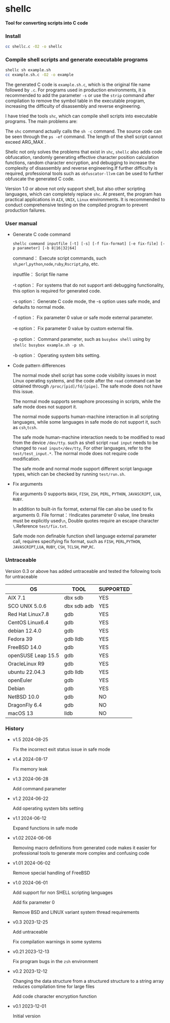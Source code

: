 # shellc
**Tool for converting scripts into C code**
### Install
```bash
cc shellc.c -O2 -o shellc
```
### Compile shell scripts and generate executable programs
```bash
shellc sh example.sh
cc example.sh.c -O2 -o example
```
The generated C code is ```example.sh.c```, which is the original file name followed by ```.c```.
For programs used in production environments, it is recommended to add the parameter ```-s``` or use the ```strip``` command after compilation to remove the symbol table in the executable program, increasing the difficulty of disassembly and reverse engineering.

I have tried the tools ```shc```, which can compile shell scripts into executable programs.  The main problems are:

The ```shc``` command actually calls the ```sh -c``` command.  The source code can be seen through the ```ps -ef``` command. The length of the shell script cannot exceed ARG_MAX .

Shellc not only solves the problems that exist in ```shc```, ```shellc```  also adds code obfuscation, randomly generating effective character position calculation functions, random character encryption, and debugging to increase the complexity of disassembly and reverse engineering.If further difficulty is required, professional tools such as ```obfuscator-llvm``` can be used to further obfuscate the generated C code.

Version 1.0 or above not only support shell, but also other scripting languages, which can completely replace  ```shc```.
At present, the program has practical applications in ```AIX```, ```UNIX```, ```Linux``` environments. It is recommended to conduct comprehensive testing on the compiled program to prevent production failures.
### User manual
- Generate C code command
 
   ```shellc command inputfile [-t] [-s] [-f fix-format] [-e fix-file] [-p parameter] [-b 8|16|32|64]```   

    command：   Execute script commands, such ```sh```,```perl```,```python```,```node```,```ruby```,```Rscript```,```php```, etc. 

    inputfile： Script file name

    -t option： For systems that do not support anti debugging functionality, this option is required for generated code.

    -s option： Generate C code mode, the -s option uses safe mode, and defaults to normal mode.

    -f option： Fix parameter 0 value or safe mode external parameter.

    -e option： Fix parameter 0 value by custom external file.

    -p option： Command parameter, such as ```busybox shell``` using by ```shellc busybox example.sh -p sh```. 

    -b option： Operating system bits setting.

- Code pattern differences

    The normal mode shell script has some code visibility issues in most Linux operating systems, and the code after the ```read``` command can be obtained through ```/proc/[pid]/fd/[pipe]```. The safe mode does not have this issue.

    The normal mode supports semaphore processing in scripts, while the safe mode does not support it.

    The normal mode supports human-machine interaction in all scripting languages, while some languages in safe mode do not support it, such as ```csh```,```tcsh```.

    The safe mode human-machine interaction needs to be modified to read from the device ```/dev/tty```. such as shell script ```read input``` needs to be changed to ```read input</dev/tty```, For other languages, refer to the ```test/test_input.*```. The normal mode does not require code modification.

    The safe mode and normal mode support different script language types, which can be checked by running ```test/run.sh```.

- Fix arguments 
    
    Fix arguments 0 supports ```BASH```, ```FISH```, ```ZSH```, ```PERL```, ```PYTHON```, ```JAVASCRIPT```, ```LUA```, ```RUBY```. 

    In addition to built-in fix format, external file can also be used to fix arguments 0. File format：```?```Indicates parameter 0 value, line breaks must be explicitly used```\n```, Double quotes require an escape character ```\```.Reference ```test/fix.txt```.

    Safe mode non definable function shell language external parameter call, requires specifying fix format, such as ```FISH```, ```PERL```,```PYTHON```, ```JAVASCRIPT```,```LUA```, ```RUBY```, ```CSH```, ```TCLSH```, ```PHP```,```RC```.

### Untraceable
Version 0.3 or above has added untraceable and tested the following tools for untraceable

OS| TOOL|SUPPORTED
------|------|------
AIX 7.1|dbx sdb|YES
SCO UNIX 5.0.6|dbx sdb adb|YES
Red Hat Linux7.8|gdb|YES
CentOS Linux6.4|gdb|YES
debian 12.4.0|gdb|YES
Fedora 39|gdb lldb|YES
FreeBSD 14.0|gdb|YES
openSUSE Leap 15.5|gdb|YES
OracleLinux R9|gdb|YES
ubuntu 22.04.3|gdb lldb|YES
openEuler|gdb|YES
Debian|gdb|YES
NetBSD 10.0|gdb|NO
DragonFly 6.4|gdb|NO
macOS 13|lldb|NO

### History

- v1.5 2024-08-25

  Fix the incorrect exit status issue in safe mode
 
- v1.4 2024-08-17

  Fix memory leak

- v1.3 2024-06-28

  Add command parameter

- v1.2 2024-06-22

  Add operating system bits setting

- v1.1 2024-06-12

  Expand functions in safe mode

- v1.02 2024-06-06

  Removing macro definitions from generated code makes it easier for professional tools to generate more complex and confusing code

- v1.01 2024-06-02

  Remove special handling of FreeBSD

- v1.0 2024-06-01

  Add support for non SHELL scripting languages

  Add fix parameter 0

  Remove BSD and LINUX variant system thread requirements
  
- v0.3 2023-12-25

  Add untraceable

  Fix compilation warnings in some systems

- v0.21 2023-12-13

  Fix program bugs in the ```zsh``` environment

- v0.2  2023-12-12

  Changing the data structure from a structured structure to a string array reduces compilation time for large files

  Add code character encryption function

- v0.1  2023-12-01

  Initial version 
 